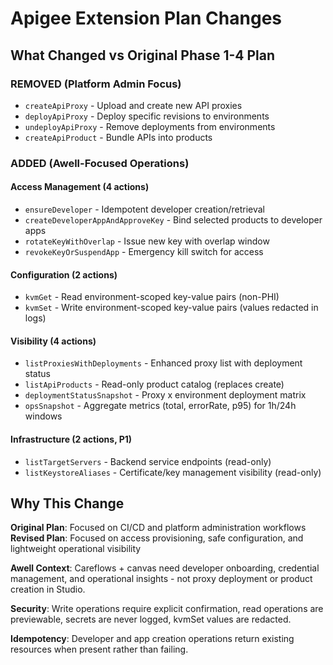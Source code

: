 # Apigee Extension Plan Changes

## What Changed vs Original Phase 1-4 Plan

### REMOVED (Platform Admin Focus)
- `createApiProxy` - Upload and create new API proxies
- `deployApiProxy` - Deploy specific revisions to environments  
- `undeployApiProxy` - Remove deployments from environments
- `createApiProduct` - Bundle APIs into products

### ADDED (Awell-Focused Operations)

#### Access Management (4 actions)
- `ensureDeveloper` - Idempotent developer creation/retrieval
- `createDeveloperAppAndApproveKey` - Bind selected products to developer apps
- `rotateKeyWithOverlap` - Issue new key with overlap window
- `revokeKeyOrSuspendApp` - Emergency kill switch for access

#### Configuration (2 actions)  
- `kvmGet` - Read environment-scoped key-value pairs (non-PHI)
- `kvmSet` - Write environment-scoped key-value pairs (values redacted in logs)

#### Visibility (4 actions)
- `listProxiesWithDeployments` - Enhanced proxy list with deployment status
- `listApiProducts` - Read-only product catalog (replaces create)
- `deploymentStatusSnapshot` - Proxy x environment deployment matrix
- `opsSnapshot` - Aggregate metrics (total, errorRate, p95) for 1h/24h windows

#### Infrastructure (2 actions, P1)
- `listTargetServers` - Backend service endpoints (read-only)
- `listKeystoreAliases` - Certificate/key management visibility (read-only)

## Why This Change

**Original Plan**: Focused on CI/CD and platform administration workflows
**Revised Plan**: Focused on access provisioning, safe configuration, and lightweight operational visibility

**Awell Context**: Careflows + canvas need developer onboarding, credential management, and operational insights - not proxy deployment or product creation in Studio.

**Security**: Write operations require explicit confirmation, read operations are previewable, secrets are never logged, kvmSet values are redacted.

**Idempotency**: Developer and app creation operations return existing resources when present rather than failing.
